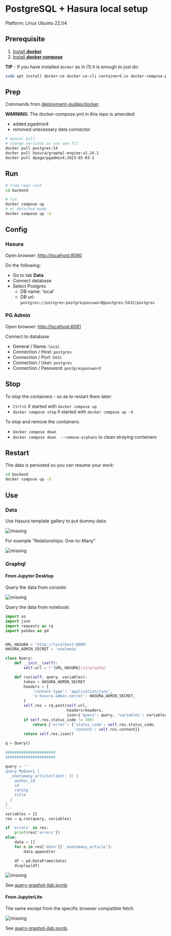 # PostgreSQL + Hasura local setup

Platform: Linux Ubuntu 22.04

## Prerequisite

1. [Install **docker**](https://www.digitalocean.com/community/tutorials/how-to-install-and-use-docker-on-ubuntu-22-04)
1. [Install **docker compose**](https://linux.how2shout.com/install-and-configure-docker-compose-on-ubuntu-22-04-lts-jammy/)

**TIP** - If you have installed `docker` as in (1) it is enough to just do:

```sh
sudo apt install docker-ce docker-ce-cli containerd.io docker-compose-plugin
```

## Prep

Commands from [deployment-guides/docker](https://hasura.io/docs/latest/deployment/deployment-guides/docker/).

**WARNING**: The docker-compose.yml in this repo is amended:

- added pgadmin4
- removed unecessary data connector

```sh
# manual pull
# change versions as you see fit
docker pull postgres:14
docker pull hasura/graphql-engine:v2.24.1
docker pull dpage/pgadmin4:2023-05-03-1
```

## Run

```sh
# from repo root
cd backend

# run
docker compose up
# or detached mode
docker compose up -d
```

## Config

### Hasura

Open browser: [http://localhost:8080](http://localhost:8080)

Do the following:

- Go to tab **Data**
- Connect database
- Select Postgres
  - DB name: 'local'
  - DB url: `postgres://postgres:postgrespassword@postgres:5432/postgres`

### PG Admin

Open browser: [http://localhost:6081](http://localhost:6081)

Connect to database

- General / Name: `local`
- Connection / Host: `postgres`
- Connection / Port: `5432`
- Connection / User: `postgres`
- Connection / Password: `postgrespassword`

## Stop

To stop the containers - so as to restart them later:

- `Ctrl+C` if started with `docker compose up`
- `docker compose stop` if started with `docker compose up -d`

To stop and remove the containers:

- `docker compose down`
- `docker compose down  --remove-orphans` to clean straying containers

## Restart

The data is persisted so you can resume your work:

```sh
cd backend
docker compose up -d
```

## Use

### Data

Use Hasura template gallery to put dummy data:

![missing](./img/hasura-template-gallery.png)

For example "Relationships: One-to-Many"

![missing](./img/hasura-one-to-many.png)

### Graphql

#### From Jupyter Desktop

Query the data from console:

![missing](./img/graphql-query.png)

Query the data from notebook:

```py
import os
import json
import requests as rq
import pandas as pd


URL_HASURA = 'http://localhost:8080'
HASURA_ADMIN_SECRET = 'osolemio'

class Query:
    def __init__(self):
        self.url = f'{URL_HASURA}/v1/graphql'

    def run(self, query, variables):
        token = HASURA_ADMIN_SECRET
        headers = {
            'content-type': 'application/json',
            'x-hasura-admin-secret': HASURA_ADMIN_SECRET,
        }
        self.res = rq.post(self.url,
                           headers=headers,
                           json={'query': query, 'variables': variables})
        if self.res.status_code != 200:
            return {'error': {'status_code': self.res.status_code,
                              'content': self.res.content}}
        return self.res.json()

q = Query()

######################
######################

query = '''
query MyQuery {
  _onetomany_article(limit: 3) {
    author_id
    id
    rating
    title
  }
}
'''
variables = {}
res = q.run(query, variables)

if 'errors' in res:
    print(res['errors'])
else:
    data = []
    for e in res['data']['_onetomany_article']:
        data.append(e)

    df = pd.DataFrame(data)
    display(df)

```

![missing](./img/graphql-from-jlab.png)

See [query-graphql-jlab.ipynb](./notebook/query-graphql-jlab.ipynb).

#### From JupyterLite

The same except from the specific browser compatible fetch.

![missing](./img/graphql-from-jlite.png)

See [query-graphql-jlab.ipynb](./notebook/query-graphql-jlab.ipynb).
